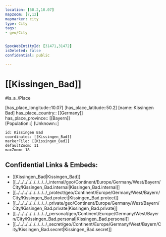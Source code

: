 ```yaml
---
location: [50.2,10.07] 
mapzoom: [7,12] 
mapmarker: city 
type: City
tags:
- geo/City


SpocWebEntityId: [31471,31472]
isDeleted: false
confidential: public

---
```


# [[Kissingen_Bad]] 

#is_a_/Place  

[has_place_longitude::10.07] 
[has_place_latitude::50.2] 
[name::Kissingen Bad] 
has_place_country:: [[Germany]]  
has_place_province:: [[Bayern]]  
[Population::] 
[Unknown::] 

```leaflet
id: Kissingen Bad
coordinates: [[Kissingen_Bad]] 
markerFile: [[Kissingen_Bad]] 
defaultZoom: 11 
maxZoom: 18
```


## Confidential Links & Embeds: 
- [[Kissingen_Bad|Kissingen_Bad]]  
- [[../../../../../../../../_internal/geo/Continent/Europe/Germany/West/Bayern/City/Kissingen_Bad.internal|Kissingen_Bad.internal]] 
- [[../../../../../../../../_protect/geo/Continent/Europe/Germany/West/Bayern/City/Kissingen_Bad.protect|Kissingen_Bad.protect]] 
- [[../../../../../../../../_private/geo/Continent/Europe/Germany/West/Bayern/City/Kissingen_Bad.private|Kissingen_Bad.private]] 
- [[../../../../../../../../_personal/geo/Continent/Europe/Germany/West/Bayern/City/Kissingen_Bad.personal|Kissingen_Bad.personal]] 
- [[../../../../../../../../_secret/geo/Continent/Europe/Germany/West/Bayern/City/Kissingen_Bad.secret|Kissingen_Bad.secret]] 
